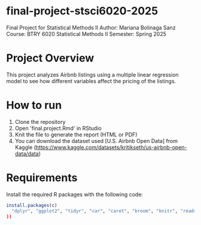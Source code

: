 # final-project-stsci6020-2025
Final Project for Statistical Methods II
Author: Mariana Bolinaga Sanz
Course: BTRY 6020 Statistical Methods II
Semester: Spring 2025

# Project Overview
This project analyzes Airbnb listings using a multiple linear regression model to see how different variables affect the pricing of the listings. 

# How to run
1. Clone the repository
2. Open 'final.project.Rmd' in RStudio
3. Knit the file to generate the report (HTML or PDF)
4. You can download the dataset used [U.S. Airbnb Open Data] from Kaggle (https://www.kaggle.com/datasets/kritikseth/us-airbnb-open-data/data)

# Requirements 
Install the required R packages with the following code:

```r
install.packages(c)
  "dplyr", "ggplot2", "tidyr", "car", "caret", "broom", "knitr", "readr"
))
```
   
